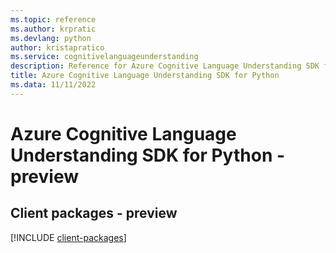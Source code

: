 ```yaml
---
ms.topic: reference
ms.author: krpratic
ms.devlang: python
author: kristapratico
ms.service: cognitivelanguageunderstanding
description: Reference for Azure Cognitive Language Understanding SDK for Python
title: Azure Cognitive Language Understanding SDK for Python
ms.data: 11/11/2022
---
```

# Azure Cognitive Language Understanding SDK for Python - preview

## Client packages - preview
[!INCLUDE [client-packages](cognitive-language-understanding-client-index.md)]